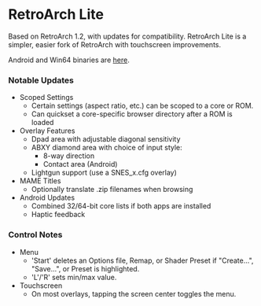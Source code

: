 # RetroArch Lite

Based on RetroArch 1.2, with updates for compatibility.
RetroArch Lite is a simpler, easier fork of RetroArch with touchscreen improvements.

Android and Win64 binaries are [here](https://drive.google.com/open?id=1QjhAOmM9OOP0JX0Me5I1eEbpbFsSZk9I).

### Notable Updates
* Scoped Settings
  * Certain settings (aspect ratio, etc.) can be scoped to a core or ROM.
  * Can quickset a core-specific browser directory after a ROM is loaded
* Overlay Features
  * Dpad area with adjustable diagonal sensitivity
  * ABXY diamond area with choice of input style:
    * 8-way direction
    * Contact area (Android)
  * Lightgun support (use a SNES_x.cfg overlay)
* MAME Titles
  * Optionally translate .zip filenames when browsing
* Android Updates
  * Combined 32/64-bit core lists if both apps are installed
  * Haptic feedback

### Control Notes
* Menu
  * 'Start' deletes an Options file,  Remap, or Shader Preset if "Create...", "Save...", or Preset is highlighted.
  * 'L'/'R' sets min/max value.
* Touchscreen
  * On most overlays, tapping the screen center toggles the menu.
